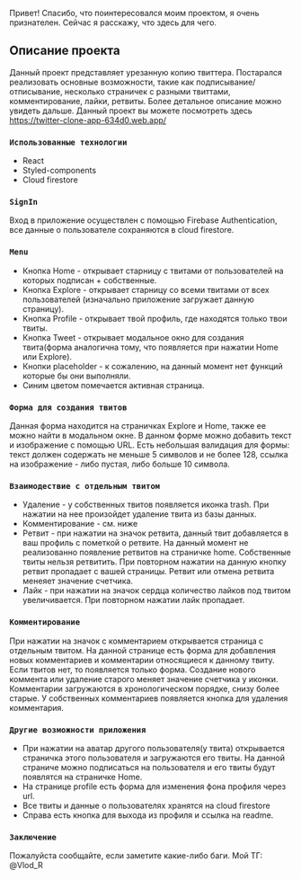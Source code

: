 Привет! Спасибо, что поинтересовался моим проектом, я очень признателен.
Сейчас я расскажу, что здесь для чего.

## Описание проекта
Данный проект представляет урезанную копию твиттера. Постарался реализовать основные возможности, такие как подписывание/отписывание, несколько страничек с разными твиттами, комментирование, лайки, ретвиты. Более детальное описание можно увидеть дальше. 
Данный проект вы можете посмотреть здесь https://twitter-clone-app-634d0.web.app/

### `Использованные технологии`
- React
- Styled-components
- Cloud firestore

### `SignIn`
Вход в приложение осуществлен с помощью Firebase Authentication, все данные о пользователе сохраняются в cloud firestore.

### `Menu`
- Кнопка Home - открывает старницу с твитами от пользователей на которых подписан + собственные.
- Кнопка Explore - открывает старницу со всеми твитами от всех пользователей (изначально приложение загружает данную страницу).
- Кнопка Profile - открывает твой профиль, где находятся только твои твиты.
- Кнопка Tweet - открывает модальное окно для создания твита(форма аналогична тому, что появляется при нажатии Home или Explore).
- Кнопки placeholder - к сожалению, на данный момент нет функций которые бы они выполняли.
- Синим цветом помечается активная страница.

### `Форма для создания твитов`
Данная форма находится на страничках Explore и Home, также ее можно найти в модальном окне.
В данном форме можно добавить текст и изображение с помощью URL.
Есть небольшая валидация для формы: текст должен содержать не меньше 5 символов и не более 128, ссылка на изображение - либо пустая, либо больше 10 символа.

### `Взаимодествие с отдельным твитом`
- Удаление - у собственных твитов появляется иконка trash. При нажатии на нее произойдет удаление твита из базы данных.
- Комментирование - см. ниже
- Ретвит - при нажатии на значок ретвита, данный твит добавляется в ваш профиль с пометкой о ретвите. На данный момент не реализованно появление ретвитов на страничке home. Собственные твиты нельзя ретвитить. При повторном нажатии на данную кнопку ретвит пропадает с вашей страницы. Ретвит или отмена ретвита менеяет значение счетчика. 
- Лайк - при нажатии на значок сердца количество лайков под твитом увеличивается. При повторном нажатии лайк пропадает.

### `Комментирование`
При нажатии на значок с комментарием открывается страница с отдельным твитом. На данной странице есть форма для добавления новых комментариев и комментарии относящиеся к данному твиту. Если твитов нет, то появляется только форма. Создание нового коммента или удаление старого меняет значение счетчика у иконки. Комментарии загружаются в хронологическом порядке, снизу более старые. У собственных комментариев появляется кнопка для удаления комментария.

### `Другие возможности приложения`
- При нажатии на аватар другого пользователя(у твита) открывается страничка этого пользователя и загружаются его твиты. На данной страниче можно подписаться на пользователя и его твиты будут появлятся на страничке Home.
- На странице profile есть форма для изменения фона профиля через url.
- Все твиты и данные о пользователях хранятся на cloud firestore
- Справа есть кнопка для выхода из профиля и ссылка на readme. 

### `Заключение`
Пожалуйста сообщайте, если заметите какие-либо баги.
Мой ТГ: @Vlod_R
